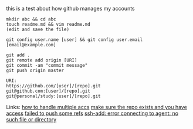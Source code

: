 this is a test about how github manages my accounts
```ssh -T personal/study
mkdir abc && cd abc
touch readme.md && vim readme.md
(edit and save the file)
```

```git init
git config user.name [user] && git config user.email [email@example.com]

git add .
git remote add origin [URI]
git commit -am "commit message"
git push origin master
```

```
URI:
https://github.com/[user]/[repo].git
git@github.com:[user]/[repo].git
git@personal/study:[user]/[repo].git
```
Links:
[how to handle multiple accs](https://dev.to/raven404/managing-multiple-github-account-using-git-in-windows-2m0h)
[make sure the repo exists and you have access](https://stackoverflow.com/questions/30068298/git-fatal-could-not-read-from-remote-repository-please-make-sure-you-have-th)
[failed to push some refs](https://stackoverflow.com/questions/12452042/git-error-src-refspec-master-does-not-match-any-error-failed-to-push-some-refs)
[ssh-add: error connecting to agent: no such file or directory](https://unix.stackexchange.com/questions/464574/ssh-add-returns-with-error-connecting-to-agent-no-such-file-or-directory)
